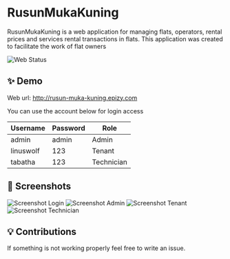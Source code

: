 # RusunMukaKuning

RusunMukaKuning is a web application for managing flats, operators, rental prices and services
rental transactions in flats.
This application was created to facilitate the work of flat owners

![Web Status](https://img.shields.io/website.svg?url=http://rusun-muka-kuning.epizy.com&style=for-the-badge)

## ✨ Demo
Web url: http://rusun-muka-kuning.epizy.com

You can use the account below for login access

| Username  | Password  | Role   |
| --------- | --------- | ------ |
| admin     | admin     | Admin  |
| linuswolf | 123       | Tenant |
| tabatha   | 123       | Technician |

## 📸 Screenshots

![Screenshot Login](https://cdn.discordapp.com/attachments/946013429200723989/980702509024837732/Screenshot_from_2022-05-30_11-52-50.png)
![Screenshot Admin](https://cdn.discordapp.com/attachments/946013429200723989/980702509024837732/Screenshot_from_2022-05-30_11-52-50.png)
![Screenshot Tenant](https://cdn.discordapp.com/attachments/946013429200723989/980702509024837732/Screenshot_from_2022-05-30_11-52-50.png)
![Screenshot Technician](https://cdn.discordapp.com/attachments/946013429200723989/980702509024837732/Screenshot_from_2022-05-30_11-52-50.png)

## 💡 Contributions 

If something is not working properly feel free to write an issue.

